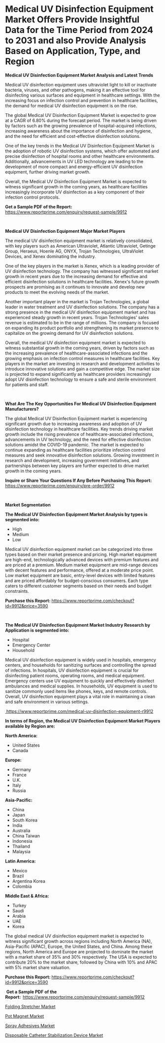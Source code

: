 <p><h1>Medical UV Disinfection Equipment Market Offers Provide Insightful Data for the Time Period from 2024 to 2031 and also Provide Analysis Based on Application, Type, and Region</h1></p><p><strong>Medical UV Disinfection Equipment Market Analysis and Latest Trends</strong></p>
<p><p>Medical UV disinfection equipment uses ultraviolet light to kill or inactivate bacteria, viruses, and other pathogens, making it an effective tool for disinfecting various surfaces and equipment in healthcare settings. With the increasing focus on infection control and prevention in healthcare facilities, the demand for medical UV disinfection equipment is on the rise.</p><p>The global Medical UV Disinfection Equipment Market is expected to grow at a CAGR of 6.80% during the forecast period. The market is being driven by factors such as the growing prevalence of hospital-acquired infections, increasing awareness about the importance of disinfection and hygiene, and the need for efficient and cost-effective disinfection solutions.</p><p>One of the key trends in the Medical UV Disinfection Equipment Market is the adoption of robotic UV disinfection systems, which offer automated and precise disinfection of hospital rooms and other healthcare environments. Additionally, advancements in UV LED technology are leading to the development of more compact and energy-efficient UV disinfection equipment, further driving market growth.</p><p>Overall, the Medical UV Disinfection Equipment Market is expected to witness significant growth in the coming years, as healthcare facilities increasingly incorporate UV disinfection as a key component of their infection control protocols.</p></p>
<p><strong>Get a Sample PDF of the Report:&nbsp;</strong> <a href="https://www.reportprime.com/enquiry/request-sample/9912">https://www.reportprime.com/enquiry/request-sample/9912</a></p>
<p>&nbsp;</p>
<p><strong>Medical UV Disinfection Equipment Major Market Players</strong></p>
<p><p>The medical UV disinfection equipment market is relatively consolidated, with key players such as American Ultraviolet, Atlantic Ultraviolet, Getinge Group, Heraeus, Hoenle AG, ONYX, Trojan Technologies, UltraViolet Devices, and Xenex dominating the industry. </p><p>One of the key players in the market is Xenex, which is a leading provider of UV disinfection technology. The company has witnessed significant market growth in recent years due to the increasing demand for effective and efficient disinfection solutions in healthcare facilities. Xenex's future growth prospects are promising as it continues to innovate and develop new products to meet the evolving needs of the market.</p><p>Another important player in the market is Trojan Technologies, a global leader in water treatment and UV disinfection solutions. The company has a strong presence in the medical UV disinfection equipment market and has experienced steady growth in recent years. Trojan Technologies' sales revenue is estimated to be in the range of millions. The company is focused on expanding its product portfolio and strengthening its market presence to capitalize on the growing demand for UV disinfection solutions.</p><p>Overall, the medical UV disinfection equipment market is expected to witness substantial growth in the coming years, driven by factors such as the increasing prevalence of healthcare-associated infections and the growing emphasis on infection control measures in healthcare facilities. Key players in the market are investing in research and development activities to introduce innovative solutions and gain a competitive edge. The market size is projected to expand significantly as healthcare providers increasingly adopt UV disinfection technology to ensure a safe and sterile environment for patients and staff.</p></p>
<p>&nbsp;</p>
<p><strong>What Are The Key Opportunities For Medical UV Disinfection Equipment Manufacturers?</strong></p>
<p><p>The global Medical UV Disinfection Equipment market is experiencing significant growth due to increasing awareness and adoption of UV disinfection technology in healthcare facilities. Key trends driving market growth include the rising prevalence of healthcare-associated infections, advancements in UV technology, and the need for effective disinfection solutions amidst the COVID-19 pandemic. The market is expected to continue expanding as healthcare facilities prioritize infection control measures and seek innovative disinfection solutions. Growing investment in research and development, increasing government initiatives, and partnerships between key players are further expected to drive market growth in the coming years.</p></p>
<p><strong>Inquire or Share Your Questions If Any Before Purchasing This Report:</strong> <a href="https://www.reportprime.com/enquiry/pre-order/9912">https://www.reportprime.com/enquiry/pre-order/9912</a></p>
<p>&nbsp;</p>
<p><strong>Market Segmentation</strong></p>
<p><strong>The Medical UV Disinfection Equipment Market Analysis by types is segmented into:</strong></p>
<p><ul><li>High</li><li>Medium</li><li>Low</li></ul></p>
<p><p>Medical UV disinfection equipment market can be categorized into three types based on their market presence and pricing. High market equipment are high-end, technologically advanced devices with premium features and are priced at a premium. Medium market equipment are mid-range devices with decent features and performance, offered at a moderate price point. Low market equipment are basic, entry-level devices with limited features and are priced affordably for budget-conscious consumers. Each type caters to different customer segments based on their needs and budget constraints.</p></p>
<p><strong>Purchase this Report:&nbsp;</strong><a href="https://www.reportprime.com/checkout?id=9912&price=3590">https://www.reportprime.com/checkout?id=9912&price=3590</a></p>
<p>&nbsp;</p>
<p><strong>The Medical UV Disinfection Equipment Market Industry Research by Application is segmented into:</strong></p>
<p><ul><li>Hospital</li><li>Emergency Center</li><li>Household</li></ul></p>
<p><p>Medical UV disinfection equipment is widely used in hospitals, emergency centers, and households for sanitizing surfaces and controlling the spread of infections. In hospitals, UV disinfection equipment is crucial for disinfecting patient rooms, operating rooms, and medical equipment. Emergency centers use UV equipment to quickly and effectively disinfect ambulances and medical supplies. In households, UV equipment is used to sanitize commonly used items like phones, keys, and remote controls. Overall, UV disinfection equipment plays a vital role in maintaining a clean and safe environment in various settings.</p></p>
<p><a href="https://www.reportprime.com/medical-uv-disinfection-equipment-r9912">&nbsp;https://www.reportprime.com/medical-uv-disinfection-equipment-r9912</a></p>
<p><strong>In terms of Region, the Medical UV Disinfection Equipment Market Players available by Region are:</strong></p>
<p>
    <p> <strong> North America: </strong>
        <ul>
            <li>United States</li>
            <li>Canada</li>
        </ul>
        </p> 
    <p> <strong> Europe: </strong>
        <ul>
            <li>Germany</li>
            <li>France</li>
            <li>U.K.</li>
            <li>Italy</li>
            <li>Russia</li>
        </ul>
        </p> 
    <p> <strong> Asia-Pacific: </strong>
        <ul>
            <li>China</li>
            <li>Japan</li>
            <li>South Korea</li>
            <li>India</li>
            <li>Australia</li>
            <li>China Taiwan</li>
            <li>Indonesia</li>
            <li>Thailand</li>
            <li>Malaysia</li>
        </ul>
        </p> 
    <p> <strong> Latin America: </strong>
        <ul>
            <li>Mexico</li>
            <li>Brazil</li>
            <li>Argentina Korea</li>
            <li>Colombia</li>
        </ul>
        </p> 
    <p> <strong> Middle East & Africa: </strong>
        <ul>
            <li>Turkey</li>
            <li>Saudi</li>
            <li>Arabia</li>
            <li>UAE</li>
            <li>Korea</li>
        </ul>
    </p>
    </p>
<p><p>The global medical UV disinfection equipment market is expected to witness significant growth across regions including North America (NA), Asia-Pacific (APAC), Europe, the United States, and China. Among these regions, North America and Europe are projected to dominate the market with a market share of 35% and 30% respectively. The USA is expected to contribute 20% to the market share, followed by China with 10% and APAC with 5% market share valuation.</p></p>
<p><strong>Purchase this Report: </strong><a href="https://www.reportprime.com/checkout?id=9912&price=3590">https://www.reportprime.com/checkout?id=9912&price=3590</a></p>
<p>&nbsp;<strong>Get a Sample PDF of the Report:&nbsp;&nbsp;</strong><a href="https://www.reportprime.com/enquiry/request-sample/9912">https://www.reportprime.com/enquiry/request-sample/9912</a></p>
<p><strong></strong></p>
<p><p><a href="https://github.com/nathandecarvalho/Market-Research-Report-List-2/blob/main/folding-stretcher-market.md">Folding Stretcher Market</a></p><p><a href="https://issuu.com/reportprime-2/docs/pot-magnet-market-size-2030.pptx">Pot Magnet Market</a></p><p><a href="https://issuu.com/reportprime-2/docs/spray-adhesives-market-size-2030.pptx">Spray Adhesives Market</a></p><p><a href="https://github.com/kosella/Market-Research-Report-List-2/blob/main/disposable-catheter-stabilization-device-market.md">Disposable Catheter Stabilization Device Market</a></p></p>